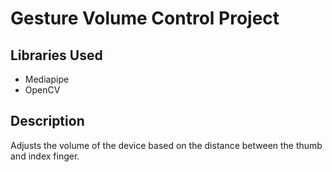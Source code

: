 # Gesture Volume Control Project

## Libraries Used
- Mediapipe
- OpenCV

## Description
Adjusts the volume of the device based on the distance between the thumb and index finger.
